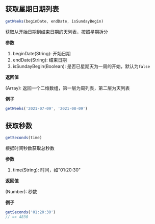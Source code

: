 ## 获取星期日期列表

```js
getWeeks(beginDate, endDate, isSundayBegin)
```

获取从开始日期到结束日期的天列表，按照星期拆分

**参数**

1. beginDate(String): 开始日期
2. endDate(String): 结束日期
3. isSundayBegin(Boolean): 是否已星期天为一周的开始，默认为`false`

**返回值**

(Array): 返回一个二维数组，第一层为周列表，第二层为天列表

**例子**

```js
getWeeks('2021-07-09', '2021-08-09')
```

## 获取秒数

```js
getSeconds(time)
```

根据时间秒数获取总秒数

**参数**
1. time(String): 时间，如"01:20:30"

**返回值**

(Number): 秒数

**例子**

```js
getSeconds('01:20:30')
// => 4830
```